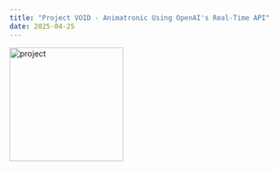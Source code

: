```yaml
---
title: "Project VOID - Animatronic Using OpenAI's Real-Time API"
date: 2025-04-25
---
```


<img src="https://github.com/user-attachments/assets/489e931a-d1e8-4cd4-835f-132ac85c77f7" alt="project" width="200"/>
